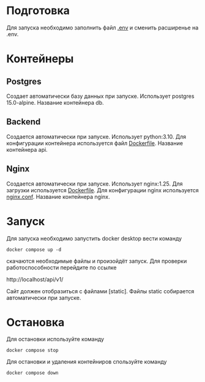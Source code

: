 # Подготовка
Для запуска необходимо заполнить файл [.env](./backend/CRUD/stocks_products/env.template) и сменить расширенье на .env.

# Контейнеры

## Postgres
Создает автоматически базу данных при запуске. Использует postgres 15.0-alpine. Название контейнера db. 

## Backend
Создается автоматически при запуске. Использует python:3.10. Для конфигурации контейнера используется файл [Dockerfile](./backend/Dockerfile). Название контейнера api.

## Nginx
Создается автоматически при запуске. Использует nginx:1.25. Для загрузки используется [Dockerfile](./nginx/Dockerfile). Для конфигурации nginx используется [nginx.conf](./nginx/nginx.conf). Название контейнера nginx.

# Запуск
Для запуска необходимо запустить docker desktop вести команду
```
docker compose up -d 
```
скачаются необходимые файлы и произойдёт запуск. Для проверки работоспособности перейдите по ссылке

http://localhost/api/v1/

Сайт должен отобразиться с файлами [static]. Файлы static собирается автоматически при запуске.

# Остановка

Для остановки используйте команду 
```
docker compose stop
```
Для остановки и удаления контейниров спользуйте команду
```
docker compose down
```